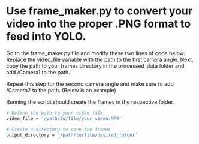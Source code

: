 # Use frame_maker.py to convert your video into the proper .PNG format to feed into YOLO.
Go to the frame_maker.py file and modify these two lines of code below. Replace the video_file variable with the path to the first camera angle.
Next, copy the path to your frames directory in the processed_data folder and add /Camera1 to the path.

Repeat this step for the second camera angle and make sure to add /Camera2 to the path. (Below is an example)

Running the script should create the frames in the respective folder.

```bash
# Define the path to your video file
video_file = '/path/to/file/your_video.MP4'

# Create a directory to save the frames
output_directory = '/path/to/file/desired_folder'
```
